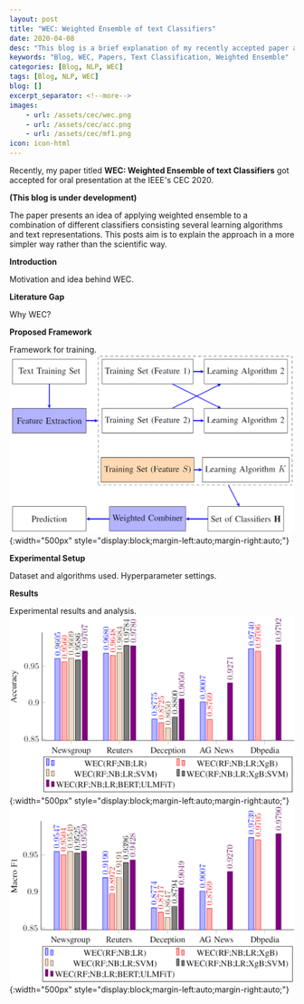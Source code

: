 ```yaml
---
layout: post
title: "WEC: Weighted Ensemble of text Classifiers"
date: 2020-04-08
desc: "This blog is a brief explanation of my recently accepted paper at IEEE CEC 2020"
keywords: "Blog, WEC, Papers, Text Classification, Weighted Ensemble"
categories: [Blog, NLP, WEC]
tags: [Blog, NLP, WEC]
blog: []
excerpt_separator: <!--more-->
images: 
    - url: /assets/cec/wec.png
    - url: /assets/cec/acc.png
    - url: /assets/cec/mf1.png
icon: icon-html
---
```


Recently, my paper titled **WEC: Weighted Ensemble of text Classifiers** got accepted for oral presentation at the IEEE's CEC 2020. 

**(This blog is under development)**

<!--more-->

The paper presents an idea of applying weighted ensemble to a combination of different classifiers consisting several learning algorithms and text representations. This posts aim is to explain the approach in a more simpler way rather than the scientific way.

**Introduction**

Motivation and idea behind WEC.

**Literature Gap**

Why WEC?

**Proposed Framework**

Framework for training.
![Figure 1: WEC Framework](/assets/wec.png){:width="500px" style="display:block;margin-left:auto;margin-right:auto;"}

**Experimental Setup**

Dataset and algorithms used. Hyperparameter settings.

**Results**

Experimental results and analysis.
![Figure 2: Accuracy of different combination of WEC](/assets/acc.png){:width="500px" style="display:block;margin-left:auto;margin-right:auto;"}
![Figure 3: Macro F1 score of different combination of WEC](/assets/mf1.png){:width="500px" style="display:block;margin-left:auto;margin-right:auto;"}
